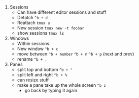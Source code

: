 1. Sessions
    * Can have different editor sessions and stuff
    * Detatch `^b + d`
    * Reattach `tmux a`
    * New session `tmux new -t foobar`
    * show sessions `tmux ls`
2. Windows
    * Within sessions
    * New window `^b + c`
    * move between `^b + number` `^b + n` `^b + p` (next and prev)
    * rename `^b + ,`
3. Panes
    * split top and bottom `^b + "`
    * split left and right `^b + %`
    * can resize stuff
    * make a pane take up the whole screen `^b z`
        * go back by typing it again
